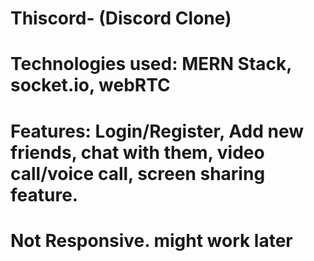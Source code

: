 # Thiscord- (Discord Clone)
# Technologies used: MERN Stack, socket.io, webRTC
# Features: Login/Register, Add new friends, chat with them, video call/voice call, screen sharing feature.
# Not Responsive. might work later 
